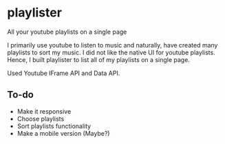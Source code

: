 # playlister
All your youtube playlists on a single page

I primarily use youtube to listen to music and naturally, have created many playlists to sort my music.
I did not like the native UI for youtube playlists. Hence, I built playlister to list all of my playlists on a single page.

Used Youtube IFrame API and Data API.

## To-do

- Make it responsive
- Choose playlists
- Sort playlists functionality
- Make a mobile version (Maybe?)
